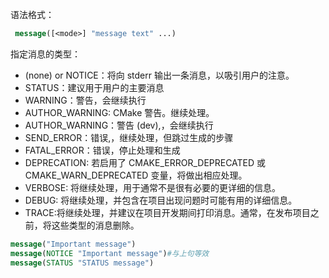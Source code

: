 语法格式：
```cmake
 message([<mode>] "message text" ...)
```

指定消息的类型：

+ (none) or NOTICE：将向 stderr 输出一条消息，以吸引用户的注意。
+ STATUS：建议用于用户的主要消息
+ WARNING：警告，会继续执行
+ AUTHOR_WARNING: CMake 警告。继续处理。
+ AUTHOR_WARNING：警告 (dev),，会继续执行
+ SEND_ERROR：错误,，继续处理，但跳过生成的步骤
+ FATAL_ERROR：错误，停止处理和生成
+ DEPRECATION: 若启用了 CMAKE_ERROR_DEPRECATED 或 CMAKE_WARN_DEPRECATED 变量，将做出相应处理。
+ VERBOSE: 将继续处理，用于通常不是很有必要的更详细的信息。
+ DEBUG: 将继续处理，并包含在项目出现问题时可能有用的详细信息。
+ TRACE:将继续处理，并建议在项目开发期间打印消息。通常，在发布项目之前，将这些类型的消息删除。

```cmake
message("Important message")
message(NOTICE "Important message")#与上句等效
message(STATUS "STATUS message")
```


